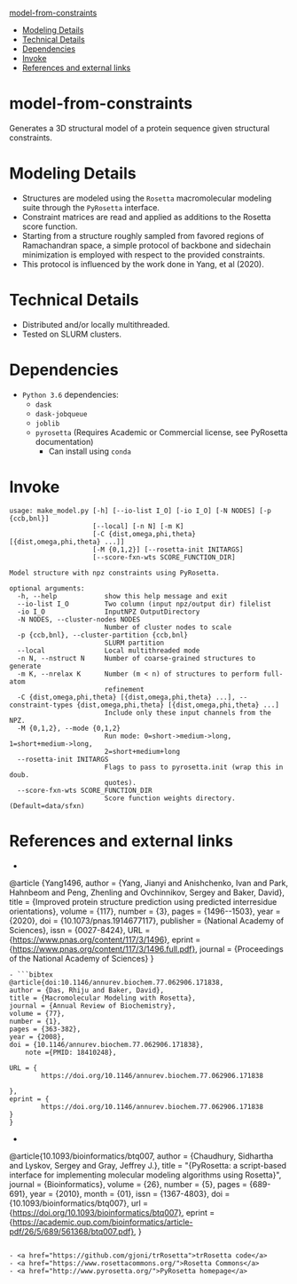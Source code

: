 [model-from-constraints](#model-from-constraints)
- [Modeling Details](#modeling-details)
- [Technical Details](#technical-details)
- [Dependencies](#dependencies)
- [Invoke](#invoke)
- [References and external links](#references-and-external-links)

# model-from-constraints

Generates a 3D structural model of a protein sequence given structural constraints.


# Modeling Details
- Structures are modeled using the `Rosetta` macromolecular modeling suite through the `PyRosetta` interface.
- Constraint matrices are read and applied as additions to the Rosetta score function. 
- Starting from a structure roughly sampled from favored regions of Ramachandran space, a simple protocol
of backbone and sidechain minimization is employed with respect to the provided constraints.
- This protocol is influenced by the work done in Yang, et al (2020). 

# Technical Details
- Distributed and/or locally multithreaded.
- Tested on SLURM clusters.

# Dependencies
- `Python 3.6` dependencies:
  - `dask`
  - `dask-jobqueue`
  - `joblib`    
  - `pyrosetta` (Requires Academic or Commercial license, see PyRosetta documentation)
    - Can install using `conda`

# Invoke
```
usage: make_model.py [-h] [--io-list I_O] [-io I_O] [-N NODES] [-p {ccb,bnl}]
                     [--local] [-n N] [-m K]
                     [-C {dist,omega,phi,theta} [{dist,omega,phi,theta} ...]]
                     [-M {0,1,2}] [--rosetta-init INITARGS]
                     [--score-fxn-wts SCORE_FUNCTION_DIR]

Model structure with npz constraints using PyRosetta.

optional arguments:
  -h, --help            show this help message and exit
  --io-list I_O         Two column (input npz/output dir) filelist
  -io I_O               InputNPZ OutputDirectory
  -N NODES, --cluster-nodes NODES
                        Number of cluster nodes to scale
  -p {ccb,bnl}, --cluster-partition {ccb,bnl}
                        SLURM partition
  --local               Local multithreaded mode
  -n N, --nstruct N     Number of coarse-grained structures to generate
  -m K, --nrelax K      Number (m < n) of structures to perform full-atom
                        refinement
  -C {dist,omega,phi,theta} [{dist,omega,phi,theta} ...], --constraint-types {dist,omega,phi,theta} [{dist,omega,phi,theta} ...]
                        Include only these input channels from the NPZ.
  -M {0,1,2}, --mode {0,1,2}
                        Run mode: 0=short->medium->long, 1=short+medium->long,
                        2=short+medium+long
  --rosetta-init INITARGS
                        Flags to pass to pyrosetta.init (wrap this in doub.
                        quotes).
  --score-fxn-wts SCORE_FUNCTION_DIR
                        Score function weights directory. (Default=data/sfxn)

```

# References and external links
- ```bibtex
@article {Yang1496,
    author = {Yang, Jianyi and Anishchenko, Ivan and Park, Hahnbeom and Peng, Zhenling and Ovchinnikov, Sergey and Baker, David},
    title = {Improved protein structure prediction using predicted interresidue orientations},
    volume = {117},
    number = {3},
    pages = {1496--1503},
    year = {2020},
    doi = {10.1073/pnas.1914677117},
    publisher = {National Academy of Sciences},
    issn = {0027-8424},
    URL = {https://www.pnas.org/content/117/3/1496},
    eprint = {https://www.pnas.org/content/117/3/1496.full.pdf},
    journal = {Proceedings of the National Academy of Sciences}
}
```
- ```bibtex 
@article{doi:10.1146/annurev.biochem.77.062906.171838,
author = {Das, Rhiju and Baker, David},
title = {Macromolecular Modeling with Rosetta},
journal = {Annual Review of Biochemistry},
volume = {77},
number = {1},
pages = {363-382},
year = {2008},
doi = {10.1146/annurev.biochem.77.062906.171838},
    note ={PMID: 18410248},

URL = { 
        https://doi.org/10.1146/annurev.biochem.77.062906.171838
    
},
eprint = { 
        https://doi.org/10.1146/annurev.biochem.77.062906.171838
}
}
```
- ```bibtex
@article{10.1093/bioinformatics/btq007,
    author = {Chaudhury, Sidhartha and Lyskov, Sergey and Gray, Jeffrey J.},
    title = "{PyRosetta: a script-based interface for implementing molecular modeling algorithms using Rosetta}",
    journal = {Bioinformatics},
    volume = {26},
    number = {5},
    pages = {689-691},
    year = {2010},
    month = {01},
    issn = {1367-4803},
    doi = {10.1093/bioinformatics/btq007},
    url = {https://doi.org/10.1093/bioinformatics/btq007},
    eprint = {https://academic.oup.com/bioinformatics/article-pdf/26/5/689/561368/btq007.pdf},
}
```

- <a href="https://github.com/gjoni/trRosetta">trRosetta code</a>
- <a href="https://www.rosettacommons.org/">Rosetta Commons</a>
- <a href="http://www.pyrosetta.org/">PyRosetta homepage</a>
